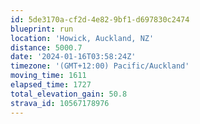 ```yaml
---
id: 5de3170a-cf2d-4e82-9bf1-d697830c2474
blueprint: run
location: 'Howick, Auckland, NZ'
distance: 5000.7
date: '2024-01-16T03:58:24Z'
timezone: '(GMT+12:00) Pacific/Auckland'
moving_time: 1611
elapsed_time: 1727
total_elevation_gain: 50.8
strava_id: 10567178976
---
```


